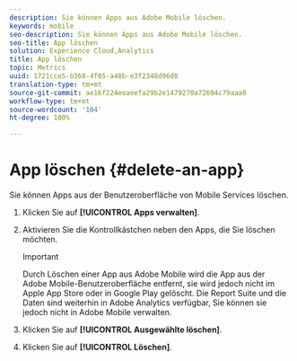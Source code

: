 ```yaml
---
description: Sie können Apps aus Adobe Mobile löschen.
keywords: mobile
seo-description: Sie können Apps aus Adobe Mobile löschen.
seo-title: App löschen
solution: Experience Cloud,Analytics
title: App löschen
topic: Metrics
uuid: 1721cce5-b368-4f05-a40b-e3f2348d96d8
translation-type: tm+mt
source-git-commit: ae16f224eeaeefa29b2e1479270a72694c79aaa0
workflow-type: tm+mt
source-wordcount: '104'
ht-degree: 100%

---
```



# App löschen {#delete-an-app}

Sie können Apps aus der Benutzeroberfläche von Mobile Services löschen.

1. Klicken Sie auf **[!UICONTROL Apps verwalten]**.
1. Aktivieren Sie die Kontrollkästchen neben den Apps, die Sie löschen möchten.

   >[!IMPORTANT]
   >
   >Durch Löschen einer App aus Adobe Mobile wird die App aus der Adobe Mobile-Benutzeroberfläche entfernt, sie wird jedoch nicht im Apple App Store oder in Google Play gelöscht. Die Report Suite und die Daten sind weiterhin in Adobe Analytics verfügbar, Sie können sie jedoch nicht in Adobe Mobile verwalten.

1. Klicken Sie auf **[!UICONTROL Ausgewählte löschen]**.
1. Klicken Sie auf **[!UICONTROL Löschen]**.
